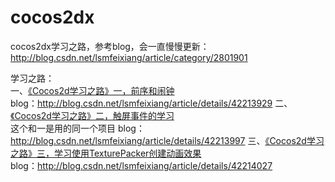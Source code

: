 # cocos2dx
cocos2dx学习之路，参考blog，会一直慢慢更新：
http://blog.csdn.net/lsmfeixiang/article/category/2801901

学习之路：<br />
一、[《Cocos2d学习之路》一，前序和闹钟](https://github.com/teffy/cocos2dx/tree/master/Clock)<br /> 
blog：http://blog.csdn.net/lsmfeixiang/article/details/42213929
二、[《Cocos2d学习之路》二，触屏事件的学习](https://github.com/teffy/cocos2dx/tree/master/Clock)<br/> 这个和一是用的同一个项目
blog：http://blog.csdn.net/lsmfeixiang/article/details/42213997
三、[《Cocos2d学习之路》三，学习使用TexturePacker创建动画效果](https://github.com/teffy/cocos2dx/tree/master/UseTexturePacker)<br/>
blog：http://blog.csdn.net/lsmfeixiang/article/details/42214027
